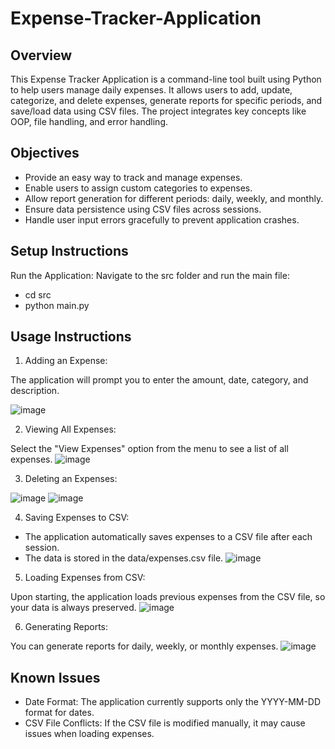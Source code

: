 # Expense-Tracker-Application

## Overview
This Expense Tracker Application is a command-line tool built using Python to help users manage daily expenses. It allows users to add, update, categorize, and delete expenses, generate reports for specific periods, and save/load data using CSV files. The project integrates key concepts like OOP, file handling, and error handling.

## Objectives
- Provide an easy way to track and manage expenses.
- Enable users to assign custom categories to expenses.
- Allow report generation for different periods: daily, weekly, and monthly.
- Ensure data persistence using CSV files across sessions.
- Handle user input errors gracefully to prevent application crashes.

## Setup Instructions
Run the Application:
Navigate to the src folder and run the main file:
- cd src
- python main.py

## Usage Instructions
1. Adding an Expense:

The application will prompt you to enter the amount, date, category, and description.

![image](https://github.com/user-attachments/assets/e1543552-77d2-4434-bdf9-41e264db40e4)

2. Viewing All Expenses:

Select the "View Expenses" option from the menu to see a list of all expenses.
![image](https://github.com/user-attachments/assets/1a870a0f-0ddc-4afa-87c2-806e8db6cf12 )

3. Deleting an Expenses:

![image](https://github.com/user-attachments/assets/7203cdeb-6d7f-49e5-a62d-2a8085bc2af0)
![image](https://github.com/user-attachments/assets/dc68a1ce-fce0-40ab-812a-defe9c162611)


4. Saving Expenses to CSV:
- The application automatically saves expenses to a CSV file after each session.
- The data is stored in the data/expenses.csv file.
  ![image](https://github.com/user-attachments/assets/6bd2add9-4c1a-4b3e-aaca-4e45fae0dd53)


5. Loading Expenses from CSV:

Upon starting, the application loads previous expenses from the CSV file, so your data is always preserved.
![image](https://github.com/user-attachments/assets/9b45d14c-6a45-4441-89c5-679942f950b5)

6. Generating Reports: 

You can generate reports for daily, weekly, or monthly expenses.
![image](https://github.com/user-attachments/assets/b575d1df-14dd-42a5-8058-fd000d10815f)

## Known Issues
- Date Format: The application currently supports only the YYYY-MM-DD format for dates.
- CSV File Conflicts: If the CSV file is modified manually, it may cause issues when loading expenses.

   




